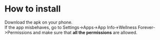 # How to install

Download the apk on your phone. 
<br>
If the app misbehaves, go to Settings->Apps->App Info->Wellness Forever->Permissions and make sure that <b>all the permissions</b> are allowed.
